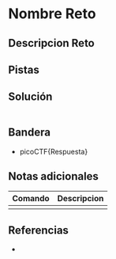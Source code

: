 # Nombre Reto

## Descripcion Reto

## Pistas

## Solución
```bash

```

## Bandera
* picoCTF{Respuesta}

## Notas adicionales
| Comando | Descripcion |
|---------|-------------|
|  |  |

## Referencias
- []()